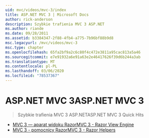 ```yaml
---
uid: mvc/videos/mvc-3/index
title: ASP.NET MVC 3 | Microsoft Docs
author: rick-anderson
description: Szybkie trafienia MVC 3 ASP.NET
ms.author: riande
ms.date: 09/28/2011
ms.assetid: b3384347-2f88-4fb4-a775-7b96bf88b9d8
msc.legacyurl: /mvc/videos/mvc-3
msc.type: chapter
ms.openlocfilehash: 65fa2bf9a2c6c80f4c472e3811a95cac813a5a46
ms.sourcegitcommit: e7e91932a6e91a63e2e46417626f39d6b244a3ab
ms.translationtype: MT
ms.contentlocale: pl-PL
ms.lasthandoff: 03/06/2020
ms.locfileid: "78537367"
---
```

# <a name="aspnet-mvc-3"></a><span data-ttu-id="20ffa-103">ASP.NET MVC 3</span><span class="sxs-lookup"><span data-stu-id="20ffa-103">ASP.NET MVC 3</span></span>

> <span data-ttu-id="20ffa-104">Szybkie trafienia MVC 3 ASP.NET</span><span class="sxs-lookup"><span data-stu-id="20ffa-104">ASP.NET MVC 3 Quick Hits</span></span>

- [<span data-ttu-id="20ffa-105">MVC 3 — aparat widoku Razor</span><span class="sxs-lookup"><span data-stu-id="20ffa-105">MVC 3 - Razor View Engine</span></span>](mvc-3-razor-view-engine.md)
- [<span data-ttu-id="20ffa-106">MVC 3 - pomocnicy Razor</span><span class="sxs-lookup"><span data-stu-id="20ffa-106">MVC 3 - Razor Helpers</span></span>](mvc-3-razor-helpers.md)
